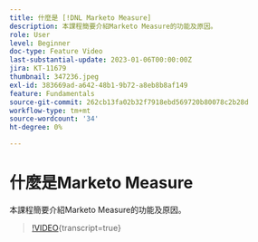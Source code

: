 ```yaml
---
title: 什麼是 [!DNL Marketo Measure]
description: 本課程簡要介紹Marketo Measure的功能及原因。
role: User
level: Beginner
doc-type: Feature Video
last-substantial-update: 2023-01-06T00:00:00Z
jira: KT-11679
thumbnail: 347236.jpeg
exl-id: 383669ad-a642-48b1-9b72-a8eb8b8af149
feature: Fundamentals
source-git-commit: 262cb13fa02b32f7918ebd569720b80078c2b28d
workflow-type: tm+mt
source-wordcount: '34'
ht-degree: 0%

---
```


# 什麼是Marketo Measure

本課程簡要介紹Marketo Measure的功能及原因。

>[!VIDEO](https://video.tv.adobe.com/v/347236/?learn=on){transcript=true}
